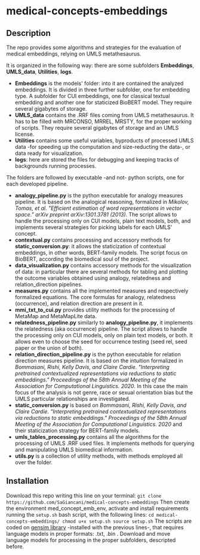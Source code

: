 # medical-concepts-embeddings

## Description

The repo provides some algorithms and strategies for the evaluation of medical embeddings, relying on UMLS metathesaurus.

It is organized in the following way: there are some subfolders __Embeddings__, __UMLS_data__, __Utilities__, __logs__.

- __Embeddings__ is the models' folder: into it are contained the analyzed embeddings. It is divided in three further subfolder, one for embedding type. A subfolder for CUI embeddings, one for classical textual embedding and another one for staticized BioBERT model. They require several gigabytes of storage.
- __UMLS_data__ contains the .RRF files coming from UMLS metathesaurus. It has to be filled with MRCONSO, MRREL, MRSTY, for the proper working of scripts. They require several gigabytes of storage and an UMLS license.
- __Utilities__ contains some useful variables, byproducts of processed UMLS data -for speeding up the computation and size-reducting the data-, or data ready for visualization.
- __logs__: here are stored the files for debugging and keeping tracks of backgrounds running processes.

The folders are followed by executable -and not- python scripts, one for each developed pipeline.
- __analogy_pipeline.py__ is the python executable for analogy measures pipeline. It is based on the analogical reasoning, formalized in _Mikolov, Tomas, et al. "Efficient estimation of word representations in vector space." arXiv preprint arXiv:1301.3781 (2013)_. The script allows to handle the processing only on CUI models, plain text models, both, and implements several strategies for picking labels for each UMLS' concept.
- __contextual.py__ contains processing and accessory methods for __static_conversion.py__: it allows the staticization of contextual embeddings, in other words, BERT-family models. The script focus on BioBERT, according the biomedical soul of the project.
- __data_visualization.py__ contains accessory methods for the visualization of data: in particular there are several methods for tabling and plotting the outcome variables obtained using analogy, relatedness and relation_direction pipelines.
- __measures.py__ contains all the implemented measures and respectively formalized equations. The core formulas for analogy, relatedness (occurrence), and relation direction are present in it.
- __mmi_txt_to_cui.py__ provides utility methods for the processing of MetaMap and MetaMapLite data.
- __relatedness_pipeline.py__ similarly to __analogy_pipeline.py__, it implements the relatedness (aka occurrence) pipeline. The script allows to handle the processing only on CUI models, only on plain text models, or both. It allows even to choose the seed for occurrence testing (seed rel, seed paper or the union of both).
- __relation_direction_pipeline.py__ is the python executable for relation direction measures pipeline. It is based on the intuition formalized in _Bommasani, Rishi, Kelly Davis, and Claire Cardie. "Interpreting pretrained contextualized representations via reductions to static embeddings." Proceedings of the 58th Annual Meeting of the Association for Computational Linguistics. 2020_. In this case the main focus of the analysis is not genre, race or sexual orientation bias but the UMLS particular relationships are investigated.
- __static_conversion.py__ is based on _Bommasani, Rishi, Kelly Davis, and Claire Cardie. "Interpreting pretrained contextualized representations via reductions to static embeddings." Proceedings of the 58th Annual Meeting of the Association for Computational Linguistics. 2020_ and their staticization strategy for BERT-family models.
- __umls_tables_processing.py__ contains all the algorithms for the processing of UMLS .RRF used files. It implements methods for querying and manipulating UMLS biomedical information.
- __utils.py__ is a collection of utility methods, with methods employed all over the folder.

## Installation

Download this repo writing this line on your terminal:
`git clone https://github.com/SaGiancani/medical-concepts-embeddings`
Then create the environment med_concept_emb_env, activate and install requirements running the `setup.sh` bash script, with the following lines:
`cd medical-concepts-embeddings/
chmod u+x setup.sh
source setup.sh`
The scripts are coded on [gensim library](https://radimrehurek.com/gensim/) -installed with the previous lines-, that requires language models in proper formats: .txt, .bin . Download and move language models for processing in the proper subfolders, descripted before.
